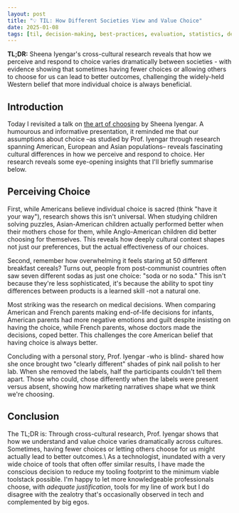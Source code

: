 ```yaml
---
layout: post
title: "💡 TIL: How Different Societies View and Value Choice"
date: 2025-01-08
tags: [til, decision-making, best-practices, evaluation, statistics, design-principles, modelling-mindsets]
---
```


**TL;DR:** Sheena Iyengar's cross-cultural research reveals that how we perceive and respond to choice varies dramatically between societies - with evidence showing that sometimes having fewer choices or allowing others to choose for us can lead to better outcomes, challenging the widely-held Western belief that more individual choice is always beneficial.
<!--more-->

## Introduction

Today I revisited a talk on [the art of choosing](https://www.youtube.com/watch?v=lDq9-QxvsNU) by Sheena Iyengar. A humourous and informative presentation, it reminded me that our assumptions about choice –as studied by Prof. Iyengar through research spanning American, European and Asian populations– reveals fascinating cultural differences in how we perceive and respond to choice. Her research reveals some eye-opening insights that I'll briefly summarise below.

## Perceiving Choice

First, while Americans believe individual choice is sacred (think "have it your way"), research shows this isn't universal. When studying children solving puzzles, Asian-American children actually performed better when their mothers chose for them, while Anglo-American children did better choosing for themselves. This reveals how deeply cultural context shapes not just our preferences, but the actual effectiveness of our choices.

Second, remember how overwhelming it feels staring at 50 different breakfast cereals? Turns out, people from post-communist countries often saw seven different sodas as just one choice: "soda or no soda." This isn't because they're less sophisticated, it's because the ability to spot tiny differences between products is a learned skill -not a natural one.

Most striking was the research on medical decisions. When comparing American and French parents making end-of-life decisions for infants, American parents had more negative emotions and guilt despite insisting on having the choice, while French parents, whose doctors made the decisions, coped better. This challenges the core American belief that having choice is always better.

Concluding with a personal story, Prof. Iyengar -who is blind- shared how she once brought two "clearly different" shades of pink nail polish to her lab. When she removed the labels, half the participants couldn't tell them apart. Those who could, chose differently when the labels were present versus absent, showing how marketing narratives shape what we think we're choosing.

## Conclusion

The TL;DR is: Through cross-cultural research, Prof. Iyengar shows that how we understand and value choice varies dramatically across cultures. Sometimes, having fewer choices or letting others choose for us might actually lead to better outcomes.\ As a technologist, inundated with a very wide choice of tools that often offer similar results, I have made the conscious decision to reduce my tooling footprint to the minimum viable toolstack possible. I'm happy to let more knowledgeable professionals choose, with _adequate justification_, tools for my line of work but I do disagree with the zealotry that's occasionally observed in tech and complemented by big egos.
